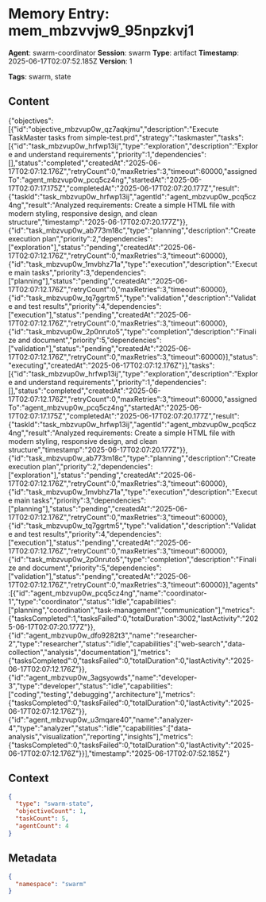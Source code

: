 # Memory Entry: mem_mbzvvjw9_95npzkvj1

**Agent**: swarm-coordinator
**Session**: swarm
**Type**: artifact
**Timestamp**: 2025-06-17T02:07:52.185Z
**Version**: 1

**Tags**: swarm, state

## Content

{"objectives":[{"id":"objective_mbzvup0w_qz7aqkjmu","description":"Execute TaskMaster tasks from simple-test.prd","strategy":"taskmaster","tasks":[{"id":"task_mbzvup0w_hrfwp13ij","type":"exploration","description":"Explore and understand requirements","priority":1,"dependencies":[],"status":"completed","createdAt":"2025-06-17T02:07:12.176Z","retryCount":0,"maxRetries":3,"timeout":60000,"assignedTo":"agent_mbzvup0w_pcq5cz4ng","startedAt":"2025-06-17T02:07:17.175Z","completedAt":"2025-06-17T02:07:20.177Z","result":{"taskId":"task_mbzvup0w_hrfwp13ij","agentId":"agent_mbzvup0w_pcq5cz4ng","result":"Analyzed requirements: Create a simple HTML file with modern styling, responsive design, and clean structure","timestamp":"2025-06-17T02:07:20.177Z"}},{"id":"task_mbzvup0w_ab773m18c","type":"planning","description":"Create execution plan","priority":2,"dependencies":["exploration"],"status":"pending","createdAt":"2025-06-17T02:07:12.176Z","retryCount":0,"maxRetries":3,"timeout":60000},{"id":"task_mbzvup0w_1mvbhz71a","type":"execution","description":"Execute main tasks","priority":3,"dependencies":["planning"],"status":"pending","createdAt":"2025-06-17T02:07:12.176Z","retryCount":0,"maxRetries":3,"timeout":60000},{"id":"task_mbzvup0w_tq7ggrtm5","type":"validation","description":"Validate and test results","priority":4,"dependencies":["execution"],"status":"pending","createdAt":"2025-06-17T02:07:12.176Z","retryCount":0,"maxRetries":3,"timeout":60000},{"id":"task_mbzvup0w_2p0nruto5","type":"completion","description":"Finalize and document","priority":5,"dependencies":["validation"],"status":"pending","createdAt":"2025-06-17T02:07:12.176Z","retryCount":0,"maxRetries":3,"timeout":60000}],"status":"executing","createdAt":"2025-06-17T02:07:12.176Z"}],"tasks":[{"id":"task_mbzvup0w_hrfwp13ij","type":"exploration","description":"Explore and understand requirements","priority":1,"dependencies":[],"status":"completed","createdAt":"2025-06-17T02:07:12.176Z","retryCount":0,"maxRetries":3,"timeout":60000,"assignedTo":"agent_mbzvup0w_pcq5cz4ng","startedAt":"2025-06-17T02:07:17.175Z","completedAt":"2025-06-17T02:07:20.177Z","result":{"taskId":"task_mbzvup0w_hrfwp13ij","agentId":"agent_mbzvup0w_pcq5cz4ng","result":"Analyzed requirements: Create a simple HTML file with modern styling, responsive design, and clean structure","timestamp":"2025-06-17T02:07:20.177Z"}},{"id":"task_mbzvup0w_ab773m18c","type":"planning","description":"Create execution plan","priority":2,"dependencies":["exploration"],"status":"pending","createdAt":"2025-06-17T02:07:12.176Z","retryCount":0,"maxRetries":3,"timeout":60000},{"id":"task_mbzvup0w_1mvbhz71a","type":"execution","description":"Execute main tasks","priority":3,"dependencies":["planning"],"status":"pending","createdAt":"2025-06-17T02:07:12.176Z","retryCount":0,"maxRetries":3,"timeout":60000},{"id":"task_mbzvup0w_tq7ggrtm5","type":"validation","description":"Validate and test results","priority":4,"dependencies":["execution"],"status":"pending","createdAt":"2025-06-17T02:07:12.176Z","retryCount":0,"maxRetries":3,"timeout":60000},{"id":"task_mbzvup0w_2p0nruto5","type":"completion","description":"Finalize and document","priority":5,"dependencies":["validation"],"status":"pending","createdAt":"2025-06-17T02:07:12.176Z","retryCount":0,"maxRetries":3,"timeout":60000}],"agents":[{"id":"agent_mbzvup0w_pcq5cz4ng","name":"coordinator-1","type":"coordinator","status":"idle","capabilities":["planning","coordination","task-management","communication"],"metrics":{"tasksCompleted":1,"tasksFailed":0,"totalDuration":3002,"lastActivity":"2025-06-17T02:07:20.177Z"}},{"id":"agent_mbzvup0w_dfo9282t3","name":"researcher-2","type":"researcher","status":"idle","capabilities":["web-search","data-collection","analysis","documentation"],"metrics":{"tasksCompleted":0,"tasksFailed":0,"totalDuration":0,"lastActivity":"2025-06-17T02:07:12.176Z"}},{"id":"agent_mbzvup0w_3agsyowds","name":"developer-3","type":"developer","status":"idle","capabilities":["coding","testing","debugging","architecture"],"metrics":{"tasksCompleted":0,"tasksFailed":0,"totalDuration":0,"lastActivity":"2025-06-17T02:07:12.176Z"}},{"id":"agent_mbzvup0w_u3mqare40","name":"analyzer-4","type":"analyzer","status":"idle","capabilities":["data-analysis","visualization","reporting","insights"],"metrics":{"tasksCompleted":0,"tasksFailed":0,"totalDuration":0,"lastActivity":"2025-06-17T02:07:12.176Z"}}],"timestamp":"2025-06-17T02:07:52.185Z"}

## Context

```json
{
  "type": "swarm-state",
  "objectiveCount": 1,
  "taskCount": 5,
  "agentCount": 4
}
```

## Metadata

```json
{
  "namespace": "swarm"
}
```
